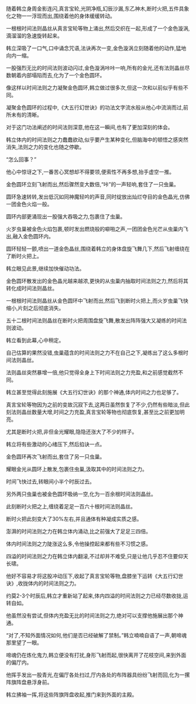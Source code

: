 
随着韩立身周金影连闪,真言宝轮,光阴净瓶,幻辰沙漏,东乙神木,断时火把,五件具象化之物一一浮现而出,围绕着他的身体缓缓转动。

一根根时间法则晶丝从真言宝轮等物上涌出,然后交织在一起,形成了一个金色漩涡,滴溜溜的急速旋转起来。

韩立深吸了一口气,口中诵念咒语,法诀再次一变,金色漩涡立刻随着他的动作,猛地向内一缩。

一股强烈无比的时间法则波动闪过,金色漩涡咔咔一响,所有的金光,还有法则晶丝尽数朝着内部塌陷而去,化为了一个金色圆环。

像这样以时间法则之力凝聚金色圆环,韩立做过很多次,但这一次和以前似乎有些不同。

凝聚金色圆环的过程中,《大五行幻世诀》的功法文字流水般从他心中流淌而过,前所未有的清晰。

对于这门功法阐述的时间法则深意,他在这一瞬间,也有了更加深刻的体会。

韩立体内的时间法则之力蠢蠢欲动,似乎要产生某种变化,但脑海中的顿悟之感突然消失,法则之力的变化也随之停歇。

“怎么回事？”

他心中惊讶之下,一番苦心冥想却不得要领,便索性不再多想,抬手虚空一推。

金色圆环立刻飞射而出,然后骤然变大数倍,“咔”的一声轻响,套住了一只虫巢。

圆环急速转转,发出低沉如同神魔轻吟的声音,同时绽放出灿烂夺目的金色晶光,仿佛一团金色火焰一般。

圆环内部更涌现出一股强大吞吸之力,包裹住了虫巢。

火岁虫巢被金色火焰包裹,顿时发出燃烧般的噼啪之声,一团团金色光芒从虫巢内飞出,融入金色圆环内。

圆环轻轻一颤,喷出一道金色晶丝,围绕着韩立的身体盘旋飞舞几下,然后飞射缠绕在了断时火把上。

韩立眼见此景,继续加快催动功法。

金色圆环散发出的金色晶光越来越浓,更快的从虫巢内抽取时间法则之力,然后将其转化成时间法则晶丝。

一根根时间法则晶丝从金色圆环中飞射而出,然后飞到断时火把上,而火岁虫巢飞快缩小,片刻之后彻底消失。

五十二根时间法则晶丝在断时火把周围盘旋飞舞,散发出阵阵强大又凝练的时间法则波动。

韩立看到此幕,心中稍定。

自己估算的果然没错,虫巢蕴含的时间法则之力不在自己之下,凝练出了这么多根时间法则晶丝。

法则晶丝突然暴增一倍,他只觉得全身上下时间法则之力充盈,和之前感觉截然不同。

韩立甚至觉得此刻施展《大五行幻世诀》的那个神通,体内时间之力也足够了。

真言宝轮等物因为之前的变故沉寂下去,这两日虽然恢复了不少,仍然有些暗淡,但此刻法则晶丝数量大增,时间之力充盈,真言宝轮等物也彻底恢复,甚至比之前更加明亮。

尤其是断时火把,非但金光耀眼,隐隐还涨大了不少的样子。

韩立将有些激动的心绪压下,然后掐诀一点。

金色圆环再次飞射而出,套住了另一只虫巢。

耀眼金光从圆环上散发,包裹住虫巢,汲取其中的时间法则之力。

时间飞快过去,转眼间小半个时辰过去。

另外两只虫巢也被金色圆环吸纳一空,化为一百余根时间法则晶丝。

此刻断时火把之上,缠绕着足足一百六十根时间法则晶丝。

断时火把此刻变大了30%左右,并且通体有种凝成实质之感。

澎湃的时间法则之力在韩立体内涌动,比之前强大了足足三四倍。

体内时间法则之力陡涨这么多,令他操控起来都有些不习惯之感。

四溢的时间法则之力在韩立体内翻滚,不过却并不难受,只是让他几乎忍不住要仰天长啸。

他好不容易才将这股冲动压下,收起了真言宝轮等物,盘膝坐下运转《大五行幻世诀》,收拢体内的时间法则之力。

约莫2-3个时辰后,韩立才重新站了起来,体内四溢的时间法则之力已经尽数收拢,运转自如。

他虽然没有尝试,但体内充盈无比的时间法则之力,绝对可以支撑他施展出那个神通。

“对了,不知外面情况如何,他们是否已经破解了禁制。”韩立喃喃自语了一声,朝啼魂那里望了一眼。

啼魂仍在炼化鬼力,韩立便没有打扰,身形飞射而起,很快离开了花枝空间,来到外面的偏厅内。

他挥手发出一股青光,在偏厅各处扫过,厅内各处的布阵器具纷纷飞射而回,化为一摞阵旗阵盘悬浮身前。

韩立拂袖一挥,将这些阵旗阵盘收起,推门来到外面的主殿。
